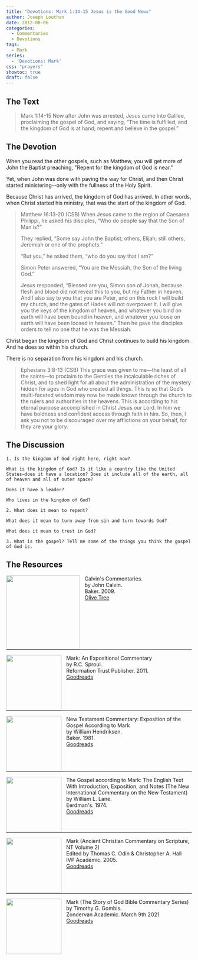 ```yaml
---
title: "Devotions: Mark 1:14-15 Jesus is the Good News"
author: Joseph Louthan
date: 2012-08-06
categories:
  - Commentaries
  - Devotions
tags:
  - Mark
series:
  - 'Devotions: Mark'
css: "prayers"
showtoc: true
draft: false
---
```


## The Text

>Mark 1:14-15 Now after John was arrested, Jesus came into Galilee, proclaiming the gospel of God, and saying, “The time is fulfilled, and the kingdom of God is at hand; repent and believe in the gospel.”

## The Devotion

When you read the other gospels, such as Matthew, you will get more of John the Baptist preaching, "Repent for the kingdom of God is near."

Yet, when John was done with paving the way for Christ, and then Christ started ministering--only with the fullness of the Holy Spirit.

Because Christ has arrived, the kingdom of God has arrived. In other words, when Christ started his ministry, that was the start of the kingdom of God.

>Matthew 16:13-20 (CSB) When Jesus came to the region of Caesarea Philippi, he asked his disciples, “Who do people say that the Son of Man is?”
>
>They replied, “Some say John the Baptist; others, Elijah; still others, Jeremiah or one of the prophets.”
>
>“But you,” he asked them, “who do you say that I am?”
>
>Simon Peter answered, “You are the Messiah, the Son of the living God.”
>
>Jesus responded, “Blessed are you, Simon son of Jonah, because flesh and blood did not reveal this to you, but my Father in heaven. And I also say to you that you are Peter, and on this rock I will build my church, and the gates of Hades will not overpower it. I will give you the keys of the kingdom of heaven, and whatever you bind on earth will have been bound in heaven, and whatever you loose on earth will have been loosed in heaven.” Then he gave the disciples orders to tell no one that he was the Messiah.

Christ began the kingdom of God and Christ continues to build his kingdom. And he does so within his church.

There is no separation from his kingdom and his church.

>Ephesians 3:8-13 (CSB) This grace was given to me—the least of all the saints—to proclaim to the Gentiles the incalculable riches of Christ, and to shed light for all about the administration of the mystery hidden for ages in God who created all things. This is so that God’s multi-faceted wisdom may now be made known through the church to the rulers and authorities in the heavens. This is according to his eternal purpose accomplished in Christ Jesus our Lord. In him we have boldness and confident access through faith in him. So, then, I ask you not to be discouraged over my afflictions on your behalf, for they are your glory.

## The Discussion

```text
1. Is the kingdom of God right here, right now?

What is the kingdom of God? Is it like a country like the United States—does it have a location? Does it include all of the earth, all of heaven and all of outer space?

Does it have a leader?

Who lives in the kingdom of God?

2. What does it mean to repent?

What does it mean to turn away from sin and turn towards God?

What does it mean to trust in God?

3. What is the gospel? Tell me some of the things you think the gospel of God is.
```

<div style="page-break-after: always;"></div>


## The Resources

<p style="clear:both;">

<img src="/images/resources/commentary-calvin-set.png" align="left" width="200" style="padding-right: 10px" />Calvin's Commentaries.  
by John Calvin.  
Baker. 2009.  
[Olive Tree](https://www.olivetree.com/store/product.php?productid=17517)

<p style="clear:both;">

---

<img src="/images/resources/commentary-mark-sproul.jpg" align="left" width="150" style="padding-right: 10px" />Mark: An Expositional Commentary  
by R.C. Sproul.  
Reformation Trust Publisher. 2011.  
[Goodreads](https://www.goodreads.com/book/show/13329901-mark?ac=1&from_search=true&qid=AjPCOwNAXj&rank=1)

<p style="clear:both;">

---

<img src="/images/resources/commentary-mark-hendriksen.jpg" align="left" width="150" style="padding-right: 10px" />New Testament Commentary: Exposition of the Gospel According to Mark  
by William Hendriksen.  
Baker. 1981.  
[Goodreads](https://www.goodreads.com/book/show/2365098.Mark)

<p style="clear:both;">

---

<img src="/images/resources/commentary-mark-lane.jpg" align="left" width="150" style="padding-right: 10px" />The Gospel according to Mark: The English Text With Introduction, Exposition, and Notes (The New International Commentary on the New Testament)  
by William L. Lane.  
Eerdman's. 1974.  
[Goodreads](https://www.goodreads.com/book/show/978619.The_Gospel_of_Mark?from_search=true&from_srp=true&qid=UOUMUiJ7z4&rank=2)

<p style="clear:both;">

---

<img src="/images/resources/commentary-mark-oden.jpg" align="left" width="150" style="padding-right: 10px" />Mark (Ancient Christian Commentary on Scripture, NT Volume 2)  
Edited by Thomas C. Odin & Christopher A. Hall  
IVP Academic. 2005.  
[Goodreads](https://www.goodreads.com/book/show/33015669-mark)

<p style="clear:both;">

---

<img src="/images/resources/commentary-mark-gombis.jpg" align="left" width="150" style="padding-right: 10px" />Mark (The Story of God Bible Commentary Series)  
by Timothy G. Gombis.   
Zondervan Academic. March 9th 2021.  
[Goodreads](https://www.goodreads.com/book/show/54287613-mark)

<p style="clear:both;">
